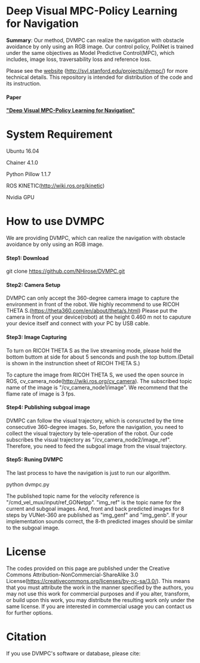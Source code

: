 # Deep Visual MPC-Policy Learning for Navigation
 
**Summary**: Our method, DVMPC can realize the navigation with obstacle avoidance by only using an RGB image. Our control policy, PoliNet is trained under the same objectives as Model Predictive Control(MPC), which includes, image loss, traversability loss and reference loss.

Please see the [website](http://svl.stanford.edu/projects/dvmpc/) (http://svl.stanford.edu/projects/dvmpc/) for more technical details. This repository is intended for distribution of the code and its instruction.

#### Paper
**["Deep Visual MPC-Policy Learning for Navigation"](https://ieeexplore.ieee.org/document/8624332)**


System Requirement
=================
Ubuntu 16.04

Chainer 4.1.0

Python Pillow 1.1.7

ROS KINETIC(http://wiki.ros.org/kinetic)

Nvidia GPU

How to use DVMPC
=================

We are providing DVMPC, which can realize the navigation with obstacle avoidance by only using an RGB image.

#### Step1: Download
git clone https://github.com/NHirose/DVMPC.git

#### Step2: Camera Setup
DVMPC can only accept the 360-degree camera image to capture the environment in front of the robot.
We highly recommend to use RICOH THETA S.(https://theta360.com/en/about/theta/s.html)
Please put the camera in front of your device(robot) at the height 0.460 m not to caputure your device itself and connect with your PC by USB cable.

#### Step3: Image Capturing
To turn on RICOH THETA S as the live streaming mode, please hold the bottom buttom at side for about 5 senconds and push the top buttom.(Detail is shown in the instrunction sheet of RICOH THETA S.)

To capture the image from RICOH THETA S, we used the open source in ROS, cv_camera_node(http://wiki.ros.org/cv_camera).
The subscribed topic name of the image is "/cv_camera_node1/image". We recommend that the flame rate of image is 3 fps.

#### Step4: Publishing subgoal image
DVMPC can follow the visual trajectory, which is consructed by the time consecutive 360-degree images.
So, before the navigation, you need to collect the visual trajectory by tele-operation of the robot.
Our code subscribes the visual trajectory as "/cv_camera_node2/image_ref".
Therefore, you need to feed the subgoal image from the visual trajectory.


#### Step5: Runing DVMPC
The last process to have the navigation is just to run our algorithm.

python dvmpc.py

The published topic name for the velocity reference is "/cmd_vel_mux/input/ref_GONetpp".
"img_ref" is the topic name for the current and subgoal images. 
And, front and back predicted images for 8 steps by VUNet-360 are published as "img_genf" and "img_genb".
If your implementation sounds correct, the 8-th predicted images should be similar to the subgoal image.

License
=================
The codes provided on this page are published under the Creative Commons Attribution-NonCommercial-ShareAlike 3.0 License(https://creativecommons.org/licenses/by-nc-sa/3.0/). This means that you must attribute the work in the manner specified by the authors, you may not use this work for commercial purposes and if you alter, transform, or build upon this work, you may distribute the resulting work only under the same license. If you are interested in commercial usage you can contact us for further options. 

Citation
=================

If you use DVMPC's software or database, please cite:

